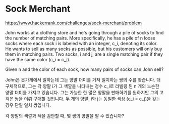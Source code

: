 # Sock Merchant

https://www.hackerrank.com/challenges/sock-merchant/problem

John works at a clothing store and he's going through a pile of socks to find the number of matching pairs. More specifically, he has a pile of n loose socks where each sock i is labeled with an integer, c_i, denoting its color. He wants to sell as many socks as possible, but his customers will only buy them in matching pairs. Two socks, i and j, are a single matching pair if they have the same color (c_i = c_j). 

Given n and the color of each sock, how many pairs of socks can John sell?

John은 옷가게에서 일하는데 그는 양말 더미를 거쳐 일치하는 쌍의 수를 찾습니다. 더 구체적으로, 그는 각 양말 i가 그 색깔을 나타내는 정수 c_i로 라벨링 된 n 개의 느슨한 양말 더미를 가지고 있습니다. 그는 가능한 한 많은 양말을 판매하기를 원하지만 그의 고객은 쌍을 이뤄 구매할 것입니다. 두 개의 양말, i와 j는 동일한 색상 (c_i = c_j)을 갖는 경우 단일 일치 쌍입니다.

각 양말의 색깔과 색을 감안할 때, 몇 쌍의 양말을 팔 수 있습니까?